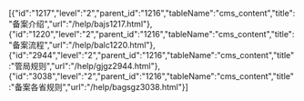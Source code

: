 [{"id":"1217","level":"2","parent_id":"1216","tableName":"cms_content","title":"备案介绍","url":"/help/bajs1217.html"},{"id":"1220","level":"2","parent_id":"1216","tableName":"cms_content","title":"备案流程","url":"/help/balc1220.html"},{"id":"2944","level":"2","parent_id":"1216","tableName":"cms_content","title":"管局规则","url":"/help/gjgz2944.html"},{"id":"3038","level":"2","parent_id":"1216","tableName":"cms_content","title":"备案各省规则","url":"/help/bagsgz3038.html"}]